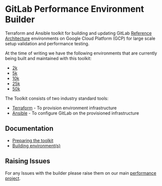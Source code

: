 # GitLab Performance Environment Builder

Terraform and Ansible toolkit for building and updating GitLab [Reference Architecture](https://docs.gitlab.com/ee/administration/scaling/#reference-architectures) environments on Google Cloud Platform (GCP) for large scale setup validation and performance testing.

At the time of writing we have the following environments that are currently being built and maintained with this toolkit:
* [2k](https://console.cloud.google.com/home/dashboard?project=gitlab-qa-2k-ca9f9e)
* [5k](https://console.cloud.google.com/home/dashboard?project=gitlab-qa-5k-0ee8fa)
* [10k](https://console.cloud.google.com/home/dashboard?project=gitlab-qa-10k-cd77c7)
* [25k](https://console.cloud.google.com/home/dashboard?project=gitlab-qa-25k-bc38fe)
* [50k](https://console.cloud.google.com/home/dashboard?project=gitlab-qa-50k-193234)

The Toolkit consists of two industry standard tools:
* [Terraform](https://www.terraform.io/) - To provision environment infrastructure
* [Ansible](https://docs.ansible.com/ansible/latest/index.html) - To configure GitLab on the provisioned infrastructure

## Documentation

* [Preparing the toolkit](docs/prep_toolkit.md)
* [Building environment(s)](docs/building_environments.md)

## Raising Issues

For any Issues with the builder please raise them on our main [performance project](https://gitlab.com/gitlab-org/quality/performance/-/issues).
